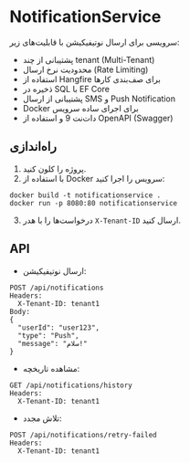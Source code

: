 # NotificationService

سرویسی برای ارسال نوتیفیکیشن با قابلیت‌های زیر:

- پشتیبانی از چند tenant (Multi-Tenant)
- محدودیت نرخ ارسال (Rate Limiting)
- استفاده از Hangfire برای صف‌بندی کارها
- ذخیره در SQL با EF Core
- پشتیبانی از ارسال SMS و Push Notification
- Docker برای اجرای ساده سرویس
- دات‌نت 9 و استفاده از OpenAPI (Swagger)

## راه‌اندازی

1. پروژه را کلون کنید.
2. با استفاده از Docker سرویس را اجرا کنید:

```
docker build -t notificationservice .
docker run -p 8080:80 notificationservice
```

3. درخواست‌ها را با هدر `X-Tenant-ID` ارسال کنید.

## API

- ارسال نوتیفیکیشن:

```
POST /api/notifications
Headers:
  X-Tenant-ID: tenant1
Body:
{
  "userId": "user123",
  "type": "Push",
  "message": "سلام!"
}
```

- مشاهده تاریخچه:

```
GET /api/notifications/history
Headers:
  X-Tenant-ID: tenant1
```

- تلاش مجدد:

```
POST /api/notifications/retry-failed
Headers:
  X-Tenant-ID: tenant1
```
